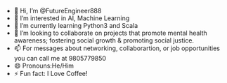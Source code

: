 - 👋 Hi, I’m @FutureEngineer888
- 👀 I’m interested in AI, Machine Learning
- 🌱 I’m currently learning Python3 and Scala
- 💞️ I’m looking to collaborate on projects that promote mental health awareness; fostering social growth & promoting social justice.
- 📫 For messages about networking, collaborartion, or job opportunities you can call me at 9805779850
- 😄 Pronouns:He/Him
- ⚡ Fun fact: I Love Coffee!

<!---
FutureEngineer888/FutureEngineer888 is a ✨ special ✨ repository because its `README.md` (this file) appears on your GitHub profile.
You can click the Preview link to take a look at your changes.
--->

